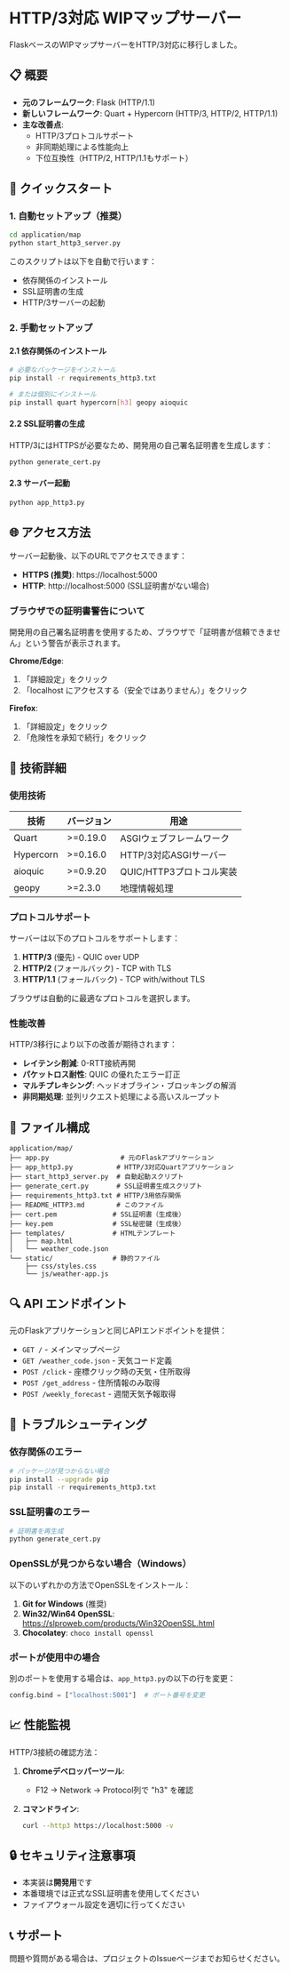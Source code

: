 # HTTP/3対応 WIPマップサーバー

FlaskベースのWIPマップサーバーをHTTP/3対応に移行しました。

## 📋 概要

- **元のフレームワーク**: Flask (HTTP/1.1)
- **新しいフレームワーク**: Quart + Hypercorn (HTTP/3, HTTP/2, HTTP/1.1)
- **主な改善点**:
  - HTTP/3プロトコルサポート
  - 非同期処理による性能向上
  - 下位互換性（HTTP/2, HTTP/1.1もサポート）

## 🚀 クイックスタート

### 1. 自動セットアップ（推奨）

```bash
cd application/map
python start_http3_server.py
```

このスクリプトは以下を自動で行います：
- 依存関係のインストール
- SSL証明書の生成
- HTTP/3サーバーの起動

### 2. 手動セットアップ

#### 2.1 依存関係のインストール

```bash
# 必要なパッケージをインストール
pip install -r requirements_http3.txt

# または個別にインストール
pip install quart hypercorn[h3] geopy aioquic
```

#### 2.2 SSL証明書の生成

HTTP/3にはHTTPSが必要なため、開発用の自己署名証明書を生成します：

```bash
python generate_cert.py
```

#### 2.3 サーバー起動

```bash
python app_http3.py
```

## 🌐 アクセス方法

サーバー起動後、以下のURLでアクセスできます：

- **HTTPS (推奨)**: https://localhost:5000
- **HTTP**: http://localhost:5000 (SSL証明書がない場合)

### ブラウザでの証明書警告について

開発用の自己署名証明書を使用するため、ブラウザで「証明書が信頼できません」という警告が表示されます。

**Chrome/Edge**:
1. 「詳細設定」をクリック
2. 「localhost にアクセスする（安全ではありません）」をクリック

**Firefox**:
1. 「詳細設定」をクリック
2. 「危険性を承知で続行」をクリック

## 🔧 技術詳細

### 使用技術

| 技術 | バージョン | 用途 |
|------|------------|------|
| Quart | >=0.19.0 | ASGIウェブフレームワーク |
| Hypercorn | >=0.16.0 | HTTP/3対応ASGIサーバー |
| aioquic | >=0.9.20 | QUIC/HTTP3プロトコル実装 |
| geopy | >=2.3.0 | 地理情報処理 |

### プロトコルサポート

サーバーは以下のプロトコルをサポートします：

1. **HTTP/3** (優先) - QUIC over UDP
2. **HTTP/2** (フォールバック) - TCP with TLS
3. **HTTP/1.1** (フォールバック) - TCP with/without TLS

ブラウザは自動的に最適なプロトコルを選択します。

### 性能改善

HTTP/3移行により以下の改善が期待されます：

- **レイテンシ削減**: 0-RTT接続再開
- **パケットロス耐性**: QUIC の優れたエラー訂正
- **マルチプレキシング**: ヘッドオブライン・ブロッキングの解消
- **非同期処理**: 並列リクエスト処理による高いスループット

## 📁 ファイル構成

```
application/map/
├── app.py                  # 元のFlaskアプリケーション
├── app_http3.py           # HTTP/3対応Quartアプリケーション
├── start_http3_server.py  # 自動起動スクリプト
├── generate_cert.py       # SSL証明書生成スクリプト
├── requirements_http3.txt # HTTP/3用依存関係
├── README_HTTP3.md        # このファイル
├── cert.pem              # SSL証明書（生成後）
├── key.pem               # SSL秘密鍵（生成後）
├── templates/            # HTMLテンプレート
│   ├── map.html
│   └── weather_code.json
└── static/               # 静的ファイル
    ├── css/styles.css
    └── js/weather-app.js
```

## 🔍 API エンドポイント

元のFlaskアプリケーションと同じAPIエンドポイントを提供：

- `GET /` - メインマップページ
- `GET /weather_code.json` - 天気コード定義
- `POST /click` - 座標クリック時の天気・住所取得
- `POST /get_address` - 住所情報のみ取得
- `POST /weekly_forecast` - 週間天気予報取得

## 🐛 トラブルシューティング

### 依存関係のエラー

```bash
# パッケージが見つからない場合
pip install --upgrade pip
pip install -r requirements_http3.txt
```

### SSL証明書のエラー

```bash
# 証明書を再生成
python generate_cert.py
```

### OpenSSLが見つからない場合（Windows）

以下のいずれかの方法でOpenSSLをインストール：

1. **Git for Windows** (推奨)
2. **Win32/Win64 OpenSSL**: https://slproweb.com/products/Win32OpenSSL.html
3. **Chocolatey**: `choco install openssl`

### ポートが使用中の場合

別のポートを使用する場合は、`app_http3.py`の以下の行を変更：

```python
config.bind = ["localhost:5001"]  # ポート番号を変更
```

## 📈 性能監視

HTTP/3接続の確認方法：

1. **Chromeデベロッパーツール**:
   - F12 → Network → Protocol列で "h3" を確認

2. **コマンドライン**:
   ```bash
   curl --http3 https://localhost:5000 -v
   ```

## 🔒 セキュリティ注意事項

- 本実装は**開発用**です
- 本番環境では正式なSSL証明書を使用してください
- ファイアウォール設定を適切に行ってください

## 📞 サポート

問題や質問がある場合は、プロジェクトのIssueページまでお知らせください。
